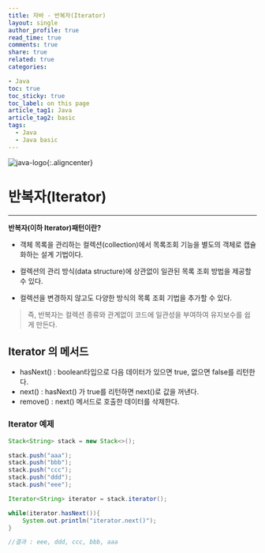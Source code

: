 ```yaml
---
title: 자바 - 반복자(Iterator)
layout: single
author_profile: true
read_time: true
comments: true
share: true
related: true
categories:

- Java
toc: true
toc_sticky: true
toc_label: on this page
article_tag1: Java
article_tag2: basic
tags:
  - Java
  - Java basic
---
```


![java-logo](https://user-images.githubusercontent.com/68311188/92201199-e4e6a200-eeb6-11ea-9f5b-76b79db3564f.png){:.aligncenter}

# 반복자(Iterator)

------

**반복자(이하 Iterator)패턴이란?**

* 객체 목록을 관리하는 컬렉션(collection)에서 목록조회 기능을 별도의 객체로 캡슐화하는 설계 기법이다.

* 컬렉션의 관리 방식(data structure)에 상관없이 일관된 목록 조회 방법을 제공할 수 있다.

* 컬렉션을 변경하지 않고도 다양한 방식의 목록 조회 기법을 추가할 수 있다.

> 즉, 반복자는 컬렉션 종류와 관계없이 코드에 일관성을 부여하여 유지보수를 쉽게 만든다.



## Iterator 의 메서드

* hasNext() : boolean타입으로 다음 데이터가 있으면 true, 없으면 false를 리턴한다.
* next() : hasNext() 가 true를 리턴하면 next()로 값을 꺼낸다.
* remove() : next() 메서드로 호출한 데이터를 삭제한다.



### Iterator 예제

```java
Stack<String> stack = new Stack<>();

stack.push("aaa");
stack.push("bbb");
stack.push("ccc");
stack.push("ddd");
stack.push("eee");

Iterator<String> iterator = stack.iterator();

while(iterator.hasNext()){
    System.out.println("iterator.next()");
}

//결과 : eee, ddd, ccc, bbb, aaa

```

